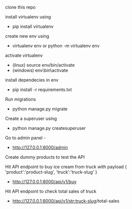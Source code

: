 clone this repo

install virtualenv using 
- pip install virtualenv

create new env using

- virtualenv env or python -m virtualenv env

activate virtualenv

- (linux) source env/bin/activate
- (windows) env\bin\activate

install dependecies in env

- pip install -r requirements.txt

Run migrations

- python manage.py migrate

Create a superuser using 

- python manage.py createsuperuser

Go to admin panel - 

- http://127.0.0.1:8000/admin


Create dummy products to test the API

Hit API endpoint to buy ice cream from truck
with payload
{
  'product':'product-slug',
  'truck':'truck-slug'
}
- http://127.0.0.1:8000/api/v1/buy


Hit API endpoint to check total sales of truck

- http://127.0.0.1:8000/api/v1/<str:truck-slug>/total-sales